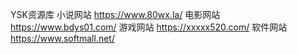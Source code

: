 YSK资源库
小说网站  https://www.80wx.la/
电影网站  https://www.bdys01.com/
游戏网站  https://xxxxx520.com/
软件网站  https://www.softmall.net/
